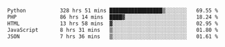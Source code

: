 <!--START_SECTION:waka-->

```txt
Python           328 hrs 51 mins █████████████████▒░░░░░░░   69.55 %
PHP              86 hrs 14 mins  ████▓░░░░░░░░░░░░░░░░░░░░   18.24 %
HTML             13 hrs 58 mins  ▓░░░░░░░░░░░░░░░░░░░░░░░░   02.95 %
JavaScript       8 hrs 31 mins   ▒░░░░░░░░░░░░░░░░░░░░░░░░   01.80 %
JSON             7 hrs 36 mins   ▒░░░░░░░░░░░░░░░░░░░░░░░░   01.61 %
```

<!--END_SECTION:waka-->
